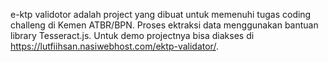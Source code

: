 e-ktp validotor adalah project yang dibuat untuk memenuhi tugas coding challeng di Kemen ATBR/BPN.
Proses ektraksi data menggunakan bantuan library Tesseract.js. Untuk demo projectnya bisa diakses di https://lutfiihsan.nasiwebhost.com/ektp-validator/.